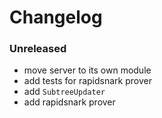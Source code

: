 # Changelog

### Unreleased

- move server to its own module
- add tests for rapidsnark prover
- add `SubtreeUpdater`
- add rapidsnark prover
